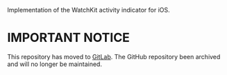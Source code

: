Implementation of the WatchKit activity indicator for iOS.

# IMPORTANT NOTICE
This repository has moved to [GitLab](https://gitlab.joris-vervuurt.com/miscellaneous/wkactivityindicator).
The GitHub repository been archived and will no longer be maintained.
